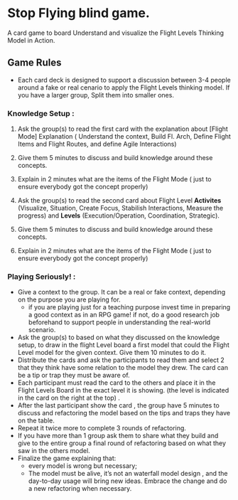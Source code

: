 # Stop Flying blind game.

A card game to board Understand and visualize the Flight Levels Thinking Model in Action.

## Game Rules

* Each card deck is designed to support a discussion between 3-4 people around a fake or real cenario to apply the Flight Levels thinking model. If you have a larger group, Split them into smaller ones.

### Knowledge Setup : 
1. Ask  the group(s) to read the first card with the explanation about [Flight Mode] Explanation ( Understand the context, Build Fl. Arch, Define Flight Items and Flight Routes, and define Agile Interactions)
2. Give them 5 minutes  to discuss and build knowledge around these concepts.
3. Explain in 2 minutes what are the items of the Flight Mode ( just to ensure everybody got the concept properly)

4. Ask the group(s) to read the second card about Flight Level **Activites** (Visualize, Situation, Create Focus, Stabilish Interactions, Measure the progress) and **Levels** (Execution/Operation, Coordination, Strategic).
5. Give them 5 minutes  to discuss and build knowledge around these concepts.
6. Explain in 2 minutes what are the items of the Flight Mode ( just to ensure everybody got the concept properly)


### Playing Seriously!  : 

* Give a context to the group. It can be a real or fake context, depending on the purpose you are playing for.
  * if you are playing just for a teaching purpose invest time in preparing a good context as in an RPG game!  if not,  do a good research job beforehand to support people in understanding the real-world scenario.
* Ask  the group(s) to based on what they discussed on the knowledge setup, to draw in the flight Level board a first model that could  the Flight Level model for the given context. Give them 10 minutes to do it.
* Distribute the cards and ask  the participants to read them and select 2 that they think have some relation to the model they drew. The card can be a tip or trap they must be aware of.
* Each participant must read the card to the others and place it  in the Flight Levels Board in the exact level it is showing. (the level is indicated in the card on the right at the top) .
* After the last participant show the card , the group have 5 minutes to discuss and refactoring the model based on the tips and traps  they have on the table.
* Repeat it twice more to complete 3 rounds of refactoring.
* If you have more than 1 group  ask them to share what they build  and give to the entire group a final round of refactoring based on what they saw in the others model.
* Finalize the game explaining that:
  * every model is wrong but necessary;
  * The model must be alive, it’s not an waterfall model design , and the day-to-day usage will bring new ideas. Embrace the change and do a new refactoring when necessary.

